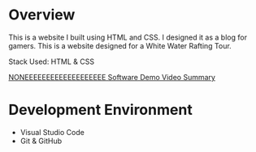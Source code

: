 # Overview
This is a website I built using HTML and CSS. I designed it as a blog for gamers.
This is a website designed for a White Water Rafting Tour.

Stack Used: 
HTML & CSS

[NONEEEEEEEEEEEEEEEEEEE Software Demo Video Summary](https://youtu.be/Sol_LbAS7no)

# Development Environment
* Visual Studio Code
* Git & GitHub
